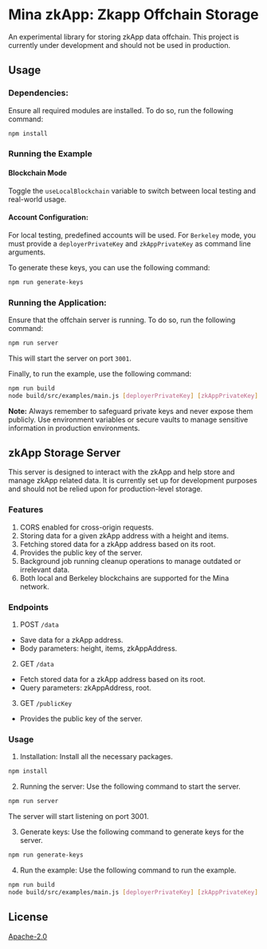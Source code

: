 # Mina zkApp: Zkapp Offchain Storage

An experimental library for storing zkApp data offchain. This project is currently under development and should not be used in production.

## Usage

### Dependencies:

Ensure all required modules are installed. To do so, run the following command:

```bash
npm install
```

### Running the Example

#### Blockchain Mode

Toggle the `useLocalBlockchain` variable to switch between local testing and real-world usage.

#### Account Configuration:

For local testing, predefined accounts will be used.
For `Berkeley` mode, you must provide a `deployerPrivateKey` and `zkAppPrivateKey` as command line arguments.

To generate these keys, you can use the following command:

```bash
npm run generate-keys

```

### Running the Application:

Ensure that the offchain server is running. To do so, run the following command:

```bash
npm run server
```

This will start the server on port `3001`.

Finally, to run the example, use the following command:

```bash
npm run build
node build/src/examples/main.js [deployerPrivateKey] [zkAppPrivateKey]
```

**Note:**
Always remember to safeguard private keys and never expose them publicly. Use environment variables or secure vaults to manage sensitive information in production environments.

## zkApp Storage Server

This server is designed to interact with the zkApp and help store and manage zkApp related data. It is currently set up for development purposes and should not be relied upon for production-level storage.

### Features

1. CORS enabled for cross-origin requests.
1. Storing data for a given zkApp address with a height and items.
1. Fetching stored data for a zkApp address based on its root.
1. Provides the public key of the server.
1. Background job running cleanup operations to manage outdated or irrelevant data.
1. Both local and Berkeley blockchains are supported for the Mina network.

### Endpoints

1. POST `/data`

- Save data for a zkApp address.
- Body parameters: height, items, zkAppAddress.

2. GET `/data`

- Fetch stored data for a zkApp address based on its root.
- Query parameters: zkAppAddress, root.

3. GET `/publicKey`

- Provides the public key of the server.

### Usage

1. Installation: Install all the necessary packages.

```bash
npm install
```

2. Running the server: Use the following command to start the server.

```bash
npm run server
```

The server will start listening on port 3001.

3. Generate keys: Use the following command to generate keys for the server.

```bash
npm run generate-keys
```

4. Run the example: Use the following command to run the example.

```bash
npm run build
node build/src/examples/main.js [deployerPrivateKey] [zkAppPrivateKey]
```

## License

[Apache-2.0](LICENSE)

